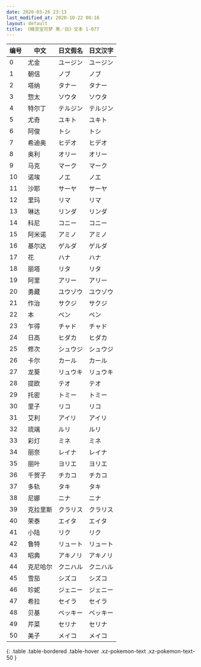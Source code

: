 ```yaml
---
date: 2020-03-26 23:13
last_modified_at: 2020-10-22 00:16
layout: default
title: 《精灵宝可梦 黑／白》文本 1-077
---
```

| 编号 | 中文 | 日文假名 | 日文汉字 |
| ---- | ---- | ---- | --- |
| 0 | 尤金 | ユージン | ユージン |
| 1 | 朝信 | ノブ | ノブ |
| 2 | 塔纳 | タナー | タナー |
| 3 | 惣太 | ソウタ | ソウタ |
| 4 | 特尔丁 | テルジン | テルジン |
| 5 | 尤奇 | ユキト | ユキト |
| 6 | 阿俊 | トシ | トシ |
| 7 | 希迪奥 | ヒデオ | ヒデオ |
| 8 | 奥利 | オリー | オリー |
| 9 | 马克 | マーク | マーク |
| 10 | 诺埃 | ノエ | ノエ |
| 11 | 沙耶 | サーヤ | サーヤ |
| 12 | 里玛 | リマ | リマ |
| 13 | 琳达 | リンダ | リンダ |
| 14 | 科尼 | コニー | コニー |
| 15 | 阿米诺 | アミノ | アミノ |
| 16 | 基尔达 | ゲルダ | ゲルダ |
| 17 | 花 | ハナ | ハナ |
| 18 | 丽塔 | リタ | リタ |
| 19 | 阿里 | アリー | アリー |
| 20 | 勇藏 | ユウゾウ | ユウゾウ |
| 21 | 作治 | サクジ | サクジ |
| 22 | 本 | ベン | ベン |
| 23 | 乍得 | チャド | チャド |
| 24 | 日高 | ヒダカ | ヒダカ |
| 25 | 修次 | シュウジ | シュウジ |
| 26 | 卡尔 | カール | カール |
| 27 | 龙葵 | リュウキ | リュウキ |
| 28 | 提欧 | テオ | テオ |
| 29 | 托密 | トミー | トミー |
| 30 | 里子 | リコ | リコ |
| 31 | 艾利 | アイリ | アイリ |
| 32 | 琉璃 | ルリ | ルリ |
| 33 | 彩灯 | ミネ | ミネ |
| 34 | 丽奈 | レイナ | レイナ |
| 35 | 丽叶 | ヨリエ | ヨリエ |
| 36 | 千贺子 | チカコ | チカコ |
| 37 | 多轨 | タキ | タキ |
| 38 | 尼娜 | ニナ | ニナ |
| 39 | 克拉里斯 | クラリス | クラリス |
| 40 | 荣泰 | エイタ | エイタ |
| 41 | 小陆 | リク | リク |
| 42 | 鲁特 | リュート | リュート |
| 43 | 昭典 | アキノリ | アキノリ |
| 44 | 克尼哈尔 | クニハル | クニハル |
| 45 | 雪茄 | シズコ | シズコ |
| 46 | 珍妮 | ジェニー | ジェニー |
| 47 | 希拉 | セイラ | セイラ |
| 48 | 贝基 | ベッキー | ベッキー |
| 49 | 芹菜 | セリナ | セリナ |
| 50 | 美子 | メイコ | メイコ |
{: .table .table-bordered .table-hover .xz-pokemon-text .xz-pokemon-text-50 }